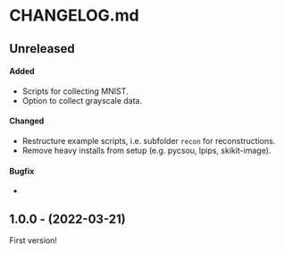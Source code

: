 # CHANGELOG.md

## Unreleased

#### Added

- Scripts for collecting MNIST.
- Option to collect grayscale data.

#### Changed

- Restructure example scripts, i.e. subfolder `recon` for reconstructions.
- Remove heavy installs from setup (e.g. pycsou, lpips, skikit-image).

#### Bugfix

- 

## 1.0.0 - (2022-03-21)

First version!